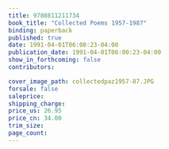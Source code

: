 ```yaml
---
title: 9780811211734
book_title: "Collected Poems 1957-1987"
binding: paperback
published: true
date: 1991-04-01T06:00:23-04:00
publication_date: 1991-04-01T06:00:23-04:00
show_in_forthcoming: false
contributors:

cover_image_path: collectedpaz1957-87.JPG
forsale: false
saleprice:
shipping_charge:
price_us: 26.95
price_cn: 34.00
trim_size:
page_count:
---
```



